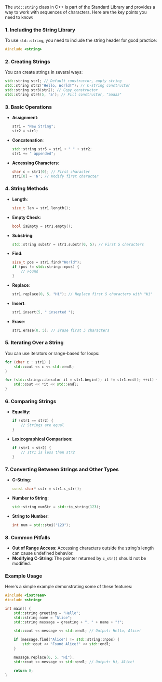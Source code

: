 The `std::string` class in C++ is part of the Standard Library and provides a way to work with sequences of characters. Here are the key points you need to know:

### 1. **Including the String Library**
To use `std::string`, you need to include the string header for good practice:
```cpp
#include <string>
```

### 2. **Creating Strings**
You can create strings in several ways:
```cpp
std::string str1; // Default constructor, empty string
std::string str2("Hello, World!"); // C-string constructor
std::string str3(str2); // Copy constructor
std::string str4(5, 'a'); // Fill constructor, "aaaaa"
```

### 3. **Basic Operations**
- **Assignment**:
  ```cpp
  str1 = "New String";
  str2 = str1;
  ```
- **Concatenation**:
  ```cpp
  std::string str5 = str1 + " " + str2;
  str1 += " appended";
  ```
- **Accessing Characters**:
  ```cpp
  char c = str1[0]; // First character
  str1[0] = 'N'; // Modify first character
  ```

### 4. **String Methods**
- **Length**:
  ```cpp
  size_t len = str1.length();
  ```
- **Empty Check**:
  ```cpp
  bool isEmpty = str1.empty();
  ```
- **Substring**:
  ```cpp
  std::string substr = str1.substr(0, 5); // First 5 characters
  ```
- **Find**:
  ```cpp
  size_t pos = str1.find("World");
  if (pos != std::string::npos) {
      // Found
  }
  ```
- **Replace**:
  ```cpp
  str1.replace(0, 5, "Hi"); // Replace first 5 characters with "Hi"
  ```
- **Insert**:
  ```cpp
  str1.insert(5, " inserted ");
  ```
- **Erase**:
  ```cpp
  str1.erase(0, 5); // Erase first 5 characters
  ```

### 5. **Iterating Over a String**
You can use iterators or range-based for loops:
```cpp
for (char c : str1) {
    std::cout << c << std::endl;
}

for (std::string::iterator it = str1.begin(); it != str1.end(); ++it) {
    std::cout << *it << std::endl;
}
```

### 6. **Comparing Strings**
- **Equality**:
  ```cpp
  if (str1 == str2) {
      // Strings are equal
  }
  ```
- **Lexicographical Comparison**:
  ```cpp
  if (str1 < str2) {
      // str1 is less than str2
  }
  ```

### 7. **Converting Between Strings and Other Types**
- **C-String**:
  ```cpp
  const char* cstr = str1.c_str();
  ```
- **Number to String**:
  ```cpp
  std::string numStr = std::to_string(123);
  ```
- **String to Number**:
  ```cpp
  int num = std::stoi("123");
  ```

### 8. **Common Pitfalls**
- **Out of Range Access**: Accessing characters outside the string's length can cause undefined behavior.
- **Modifying C-String**: The pointer returned by `c_str()` should not be modified.

### Example Usage
Here's a simple example demonstrating some of these features:
```cpp
#include <iostream>
#include <string>

int main() {
    std::string greeting = "Hello";
    std::string name = "Alice";
    std::string message = greeting + ", " + name + "!";

    std::cout << message << std::endl; // Output: Hello, Alice!

    if (message.find("Alice") != std::string::npos) {
        std::cout << "Found Alice!" << std::endl;
    }

    message.replace(0, 5, "Hi");
    std::cout << message << std::endl; // Output: Hi, Alice!

    return 0;
}
```
